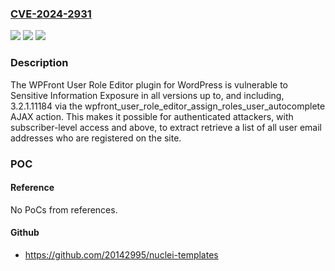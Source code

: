 ### [CVE-2024-2931](https://cve.mitre.org/cgi-bin/cvename.cgi?name=CVE-2024-2931)
![](https://img.shields.io/static/v1?label=Product&message=WPFront%20User%20Role%20Editor&color=blue)
![](https://img.shields.io/static/v1?label=Version&message=*%3C%3D%203.2.1.11184%20&color=brighgreen)
![](https://img.shields.io/static/v1?label=Vulnerability&message=CWE-200%20Information%20Exposure&color=brighgreen)

### Description

The WPFront User Role Editor plugin for WordPress is vulnerable to Sensitive Information Exposure in all versions up to, and including, 3.2.1.11184 via the wpfront_user_role_editor_assign_roles_user_autocomplete AJAX action. This makes it possible for authenticated attackers, with subscriber-level access and above, to extract retrieve a list of all user email addresses who are registered on the site.

### POC

#### Reference
No PoCs from references.

#### Github
- https://github.com/20142995/nuclei-templates

